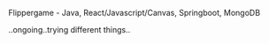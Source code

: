 Flippergame - Java, React/Javascript/Canvas, Springboot, MongoDB

..ongoing..trying different things.. 